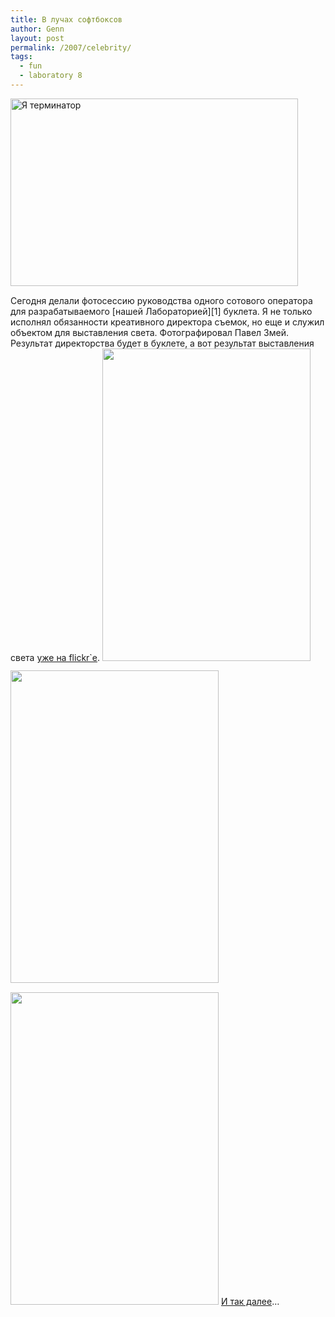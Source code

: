```yaml
---
title: В лучах софтбоксов
author: Genn
layout: post
permalink: /2007/celebrity/
tags:
  - fun
  - laboratory 8
---
```

<img src='http://mega.genn.org/=^_^=/uploads/2007/10/terminatorme.jpg' alt='Я терминатор' width="460" height="300" style="padding-bottom: 15px;" />  
Сегодня делали фотосессию руководства одного сотового оператора для разрабатываемого [нашей Лабораторией][1] буклета. Я не только исполнял обязанности креативного директора съемок, но еще и служил объектом для выставления света. Фотографировал Павел Змей. Результат директорства будет в буклете, а вот результат выставления света <a href="http://flickr.com/photos/genn-org/sets/72157602702538864/" target="_blank">уже на flickr`е</a>.  
<!--more-->

  
<img src="http://farm3.static.flickr.com/2190/1750892654_22a6e347fe.jpg?v=0" width="333" height="500" style="padding-bottom: 15px;" />  
<img src="http://farm3.static.flickr.com/2062/1750891602_39941ffafd.jpg" width="333" height="500" style="padding-bottom: 15px;" />  
<img src="http://farm3.static.flickr.com/2101/1750042397_299c111773.jpg?v=0" width="333" height="500" style="padding-bottom: 15px;" />  
<a href="http://flickr.com/photos/genn-org/sets/72157602702538864/" target="_blank">И так далее</a>…

 [1]: http://laboratory8.com/